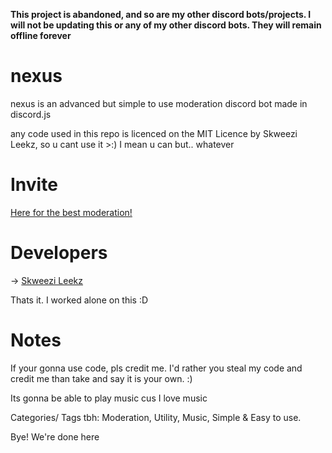**This project is abandoned, and so are my other discord bots/projects. I will not be updating this or any of my other discord bots. They will remain offline forever**


# nexus
nexus is an advanced but simple to use moderation discord bot made in discord.js

any code used in this repo is licenced on the MIT Licence by Skweezi Leekz, so u cant use it >:) I mean u can but.. whatever

# Invite
[Here for the best moderation!](https://discordapp.com/oauth2/authorize?client_id=372109563987492864&scope=bot&permissions=490604)

# Developers
-> [Skweezi Leekz](https://github.com/SkweeziBoi)

Thats it. I worked alone on this :D

# Notes
If your gonna use code, pls credit me. I'd rather you steal my code and credit me than take and say it is your own. :)

Its gonna be able to play music cus I love music

Categories/ Tags tbh: Moderation, Utility, Music, Simple & Easy to use.

Bye! We're done here
